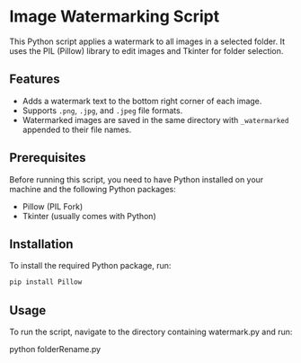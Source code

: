# Image Watermarking Script

This Python script applies a watermark to all images in a selected folder. It uses the PIL (Pillow) library to edit images and Tkinter for folder selection.

## Features

- Adds a watermark text to the bottom right corner of each image.
- Supports `.png`, `.jpg`, and `.jpeg` file formats.
- Watermarked images are saved in the same directory with `_watermarked` appended to their file names.

## Prerequisites

Before running this script, you need to have Python installed on your machine and the following Python packages:
- Pillow (PIL Fork)
- Tkinter (usually comes with Python)

## Installation

To install the required Python package, run:

```bash
pip install Pillow
```

## Usage

To run the script, navigate to the directory containing watermark.py and run:

python folderRename.py
